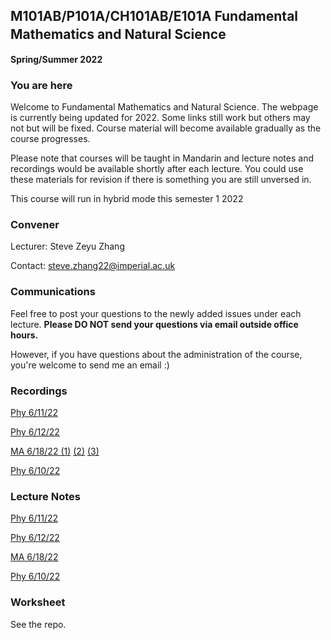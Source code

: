 ## M101AB/P101A/CH101AB/E101A Fundamental Mathematics and Natural Science　
**Spring/Summer 2022**

### You are here
Welcome to Fundamental Mathematics and Natural Science. The webpage is currently being updated for 2022. Some links still work but others may not but will be fixed. Course material will become available gradually as the course progresses.

Please note that courses will be taught in Mandarin and lecture notes and recordings would be available shortly after each lecture. You could use these materials for revision if there is something you are still unversed in.

This course will run in hybrid mode this semester 1 2022

### Convener
Lecturer: Steve Zeyu Zhang

Contact: steve.zhang22@imperial.ac.uk

### Communications
Feel free to post your questions to the newly added issues under each lecture. **Please DO NOT send your questions via email outside office hours.** 

However, if you have questions about the administration of the course, you're welcome to send me an email :)

### Recordings
[Phy 6/11/22](https://anu365-my.sharepoint.com/:v:/g/personal/u7394442_anu_edu_au/ES7HfQAGOhpArIFOQh6OYVEB_rCUFj6en5KGqT6QGOGq4Q?e=LKKVUe)

[Phy 6/12/22](https://anu365-my.sharepoint.com/:v:/g/personal/u7394442_anu_edu_au/EWU1HwqXH-FBs8h_xbH98BMBmFpattenSgSYtWU3QltVcQ?e=0AhRRv)

[MA 6/18/22 (1)](https://anu365-my.sharepoint.com/:v:/g/personal/u7394442_anu_edu_au/EV1f4DK2D7NHvwrHwHZmW6MBxeIDIk3axJzmePYCTN54-Q?e=3GT3vG)
[(2)](https://anu365-my.sharepoint.com/:v:/g/personal/u7394442_anu_edu_au/Edj8jEaEYj9FuIgU4xFERa0BY5hHj08Vmp8z5I-YRFcTnw?e=JbIZNJ)
[(3)](https://anu365-my.sharepoint.com/:v:/g/personal/u7394442_anu_edu_au/EZbF95mhO6FPmJCdkZL6u9EB1Uj8Hl2ZM6NTM7kbSfRrnw?e=R3hP7V)

[Phy 6/10/22](https://anu365-my.sharepoint.com/:v:/g/personal/u7394442_anu_edu_au/Eed79GrZh_dNq-3B4ApAQAMBXwdWmmNfqQSdX9WaFSaoMA?e=8Cx5A2)

### Lecture Notes
[Phy 6/11/22](https://github.com/steve-zeyu-zhang/sp2022-M101/blob/main/notes/0611.png)

[Phy 6/12/22](https://github.com/steve-zeyu-zhang/sp2022-M101/blob/main/notes/0612.png)

[MA 6/18/22](https://github.com/steve-zeyu-zhang/sp22-m101/blob/main/notes/0618.png)

[Phy 6/10/22](https://github.com/steve-zeyu-zhang/sp22-m101/blob/main/notes/0619.png)

### Worksheet
See the repo.


